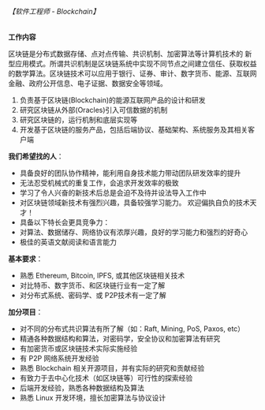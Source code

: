 ###### 【软件工程师 - Blockchain】

**工作内容**

区块链是分布式数据存储、点对点传输、共识机制、加密算法等计算机技术的 新型应用模式。所谓共识机制是区块链系统中实现不同节点之间建立信任、获取权益的数学算法。区块链技术可以应用于银行、证券、审计、数字货币、能源、互联网金融、政府公开信息、电子证据、数据安全等领域。

1. 负责基于区块链(Blockchain)的能源互联网产品的设计和研发
2. 研究区块链从外部(Oracles)引入可信数据的机制
3. 研究区块链的，运行机制和底层实现等
4. 开发基于区块链的服务产品，包括后端协议、基础架构、系统服务及其相关客户端

**我们希望找的人**：
 - 具备良好的团队协作精神，能利用自身技术能力带动团队研发效率的提升
 - 无法忍受机械式的重复工作，会追求开发效率的极致
 - 学习了令人兴奋的新技术后总是会迫不及待并设法导入工作中
 - 对区块链领域新技术有强烈兴趣，具备较强学习能力。 欢迎偏执自负的技术天才！
 - 具备以下特长会更具竞争力：
  - 对算法、数据储存、网络协议有浓厚兴趣，良好的学习能力和强烈的好奇心
  - 极佳的英语文献阅读和语言能力

**基本要求**：
 - 熟悉 Ethereum, Bitcoin, IPFS, 或其他区块链相关技术
 - 对比特币、数字货币、和区块链行业有一定了解
 - 对分布式系统、密码学、或 P2P技术有一定了解

**加分项目**：
 - 对不同的分布式共识算法有所了解（如：Raft, Mining, PoS, Paxos, etc）
 - 精通各种数据结构和算法，对密码学，安全协议和加密算法有研究
 - 有加密货币或区块链技术实际实施经验
 - 有 P2P 网络系统开发经验
 - 熟悉 Blockchain 相关开源项目，并有实际的研究和贡献经验
 - 有致力于去中心化技术（如区块链等）可行性的探索经验
 - 后端开发经验，熟悉各种数据结构及算法
 - 熟悉 Linux 开发环境，擅长加密算法与协议设计
